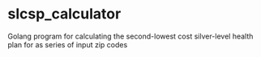 # slcsp_calculator
Golang program for calculating the second-lowest cost silver-level health plan for as series of input zip codes
